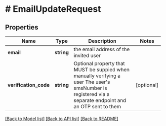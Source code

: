 # # EmailUpdateRequest

## Properties

Name | Type | Description | Notes
------------ | ------------- | ------------- | -------------
**email** | **string** | the email address of the invited user | 
**verification_code** | **string** | Optional property that MUST be suppied when manually verifying a user The user&#39;s smsNumber is registered via a separate endpoint and an OTP sent to them | [optional] 

[[Back to Model list]](../../README.md#documentation-for-models) [[Back to API list]](../../README.md#documentation-for-api-endpoints) [[Back to README]](../../README.md)


